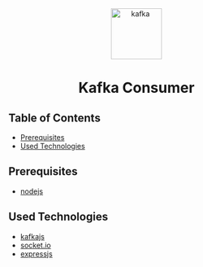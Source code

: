 <div align="center">
  <a href="https://kafka.apache.org/">
    <img alt="kafka" height="100px" width="100px" src="https://kafka.js.org/img/kafkajs-logoV2.svg"/>
  </a>
  <h1>Kafka Consumer</h1>
</div>

## Table of Contents

- [Prerequisites](#prerequisites)
- [Used Technologies](#used-technologies)

## Prerequisites

- [nodejs](https://nodejs.org/en/)

## Used Technologies

- [kafkajs](https://kafka.js.org/)
- [socket.io](https://socket.io/)
- [expressjs](https://expressjs.com/)
